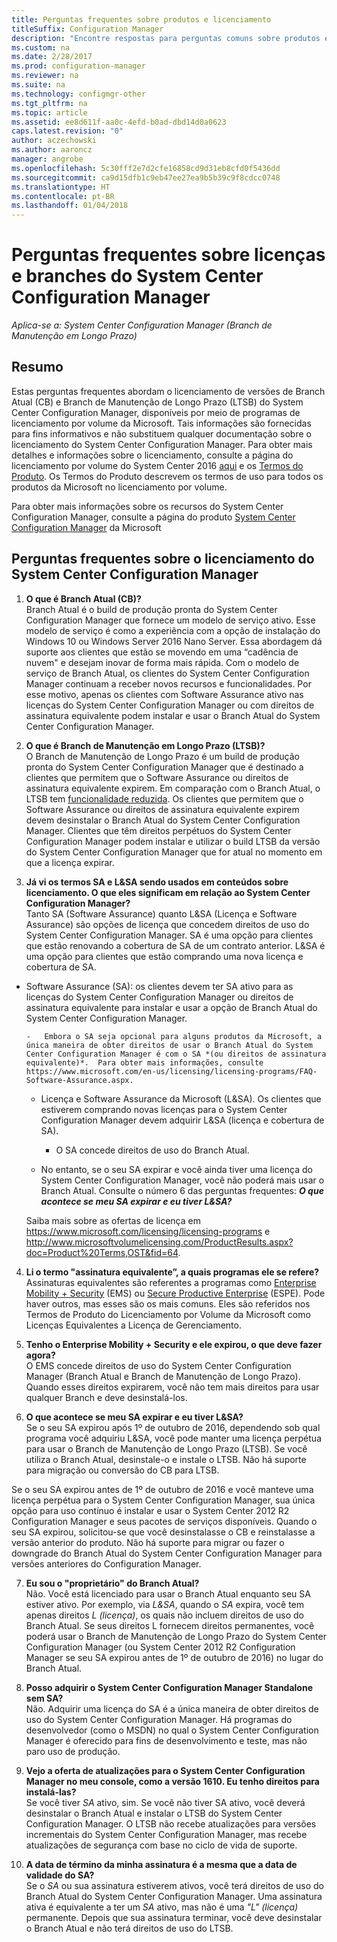```yaml
---
title: Perguntas frequentes sobre produtos e licenciamento
titleSuffix: Configuration Manager
description: "Encontre respostas para perguntas comuns sobre produtos e licenças do System Center Configuration Manager."
ms.custom: na
ms.date: 2/28/2017
ms.prod: configuration-manager
ms.reviewer: na
ms.suite: na
ms.technology: configmgr-other
ms.tgt_pltfrm: na
ms.topic: article
ms.assetid: ee8d611f-aa0c-4efd-b0ad-dbd14d0a0623
caps.latest.revision: "0"
author: aczechowski
ms.author: aaroncz
manager: angrobe
ms.openlocfilehash: 5c30fff2e7d2cfe16858cd9d31eb8cfd0f5436dd
ms.sourcegitcommit: ca9d15dfb1c9eb47ee27ea9b5b39c9f8cdcc0748
ms.translationtype: HT
ms.contentlocale: pt-BR
ms.lasthandoff: 01/04/2018
---
```

# <a name="frequently-asked-questions-for-system-center-configuration-manager-branches-and-licensing"></a>Perguntas frequentes sobre licenças e branches do System Center Configuration Manager

 *Aplica-se a: System Center Configuration Manager (Branch de Manutenção em Longo Prazo)*

## <a name="summary"></a>Resumo
Estas perguntas frequentes abordam o licenciamento de versões de Branch Atual (CB) e Branch de Manutenção de Longo Prazo (LTSB) do System Center Configuration Manager, disponíveis por meio de programas de licenciamento por volume da Microsoft. Tais informações são fornecidas para fins informativos e não substituem qualquer documentação sobre o licenciamento do System Center Configuration Manager. Para obter mais detalhes e informações sobre o licenciamento, consulte a página do licenciamento por volume do System Center 2016 [aqui](https://www.microsoft.com/licensing/product-licensing/system-center-2016.aspx) e os [Termos do Produto](http://www.microsoft.com/licensing/about-licensing/product-licensing.aspx). Os Termos do Produto descrevem os termos de uso para todos os produtos da Microsoft no licenciamento por volume.

Para obter mais informações sobre os recursos do System Center Configuration Manager, consulte a página do produto [System Center Configuration Manager](https://www.microsoft.com/cloud-platform/system-center-configuration-manager) da Microsoft




## <a name="system-center-configuration-manager-licensing-faq"></a>Perguntas frequentes sobre o licenciamento do System Center Configuration Manager

1.  **O que é Branch Atual (CB)?**   
Branch Atual é o build de produção pronta do System Center Configuration Manager que fornece um modelo de serviço ativo. Esse modelo de serviço é como a experiência com a opção de instalação do Windows 10 ou Windows Server 2016 Nano Server. Essa abordagem dá suporte aos clientes que estão se movendo em uma “cadência de nuvem" e desejam inovar de forma mais rápida. Com o modelo de serviço de Branch Atual, os clientes do System Center Configuration Manager continuam a receber novos recursos e funcionalidades. Por esse motivo, apenas os clientes com Software Assurance ativo nas licenças do System Center Configuration Manager ou com direitos de assinatura equivalente podem instalar e usar o Branch Atual do System Center Configuration Manager.

2.  **O que é Branch de Manutenção em Longo Prazo (LTSB)?**  
O Branch de Manutenção de Longo Prazo é um build de produção pronta do System Center Configuration Manager que é destinado a clientes que permitem que o Software Assurance ou direitos de assinatura equivalente expirem. Em comparação com o Branch Atual, o LTSB tem [funcionalidade reduzida](/sccm/core/understand/introduction-to-the-ltsb#features-that-are-not-available-in-the-ltsb-of-configuration-manager). Os clientes que permitem que o Software Assurance ou direitos de assinatura equivalente expirem devem desinstalar o Branch Atual do System Center Configuration Manager. Clientes que têm direitos perpétuos do System Center Configuration Manager podem instalar e utilizar o build LTSB da versão do System Center Configuration Manager que for atual no momento em que a licença expirar.

3.  **Já vi os termos SA e L&SA sendo usados em conteúdos sobre licenciamento. O que eles significam em relação ao System Center Configuration Manager?**    
Tanto SA (Software Assurance) quanto L&SA (Licença e Software Assurance) são opções de licença que concedem direitos de uso do System Center Configuration Manager. SA é uma opção para clientes que estão renovando a cobertura de SA de um contrato anterior. L&SA é uma opção para clientes que estão comprando uma nova licença e cobertura de SA.
  - Software Assurance (SA): os clientes devem ter SA ativo para as licenças do System Center Configuration Manager ou direitos de assinatura equivalente para instalar e usar a opção de Branch Atual do System Center Configuration Manager.    

        -   Embora o SA seja opcional para alguns produtos da Microsoft, a única maneira de obter direitos de usar o Branch Atual do System Center Configuration Manager é com o SA *(ou direitos de assinatura equivalente)*.  Para obter mais informações, consulte https://www.microsoft.com/en-us/licensing/licensing-programs/FAQ-Software-Assurance.aspx.

      - Licença e Software Assurance da Microsoft (L&SA). Os clientes que estiverem comprando novas licenças para o System Center Configuration Manager devem adquirir L&SA (licença e cobertura de SA).   

         - O SA concede direitos de uso do Branch Atual.

       - No entanto, se o seu SA expirar e você ainda tiver uma licença do System Center Configuration Manager, você não poderá mais usar o Branch Atual. Consulte o número 6 das perguntas frequentes: ***O que acontece se meu SA expirar e eu tiver L&SA?***

       Saiba mais sobre as ofertas de licença em https://www.microsoft.com/licensing/licensing-programs e http://www.microsoftvolumelicensing.com/ProductResults.aspx?doc=Product%20Terms,OST&fid=64.

4.  **Li o termo "assinatura equivalente”, a quais programas ele se refere?**   
       Assinaturas equivalentes são referentes a programas como [Enterprise Mobility + Security](http://www.microsoftvolumelicensing.com/ProductResults.aspx?doc=Product%20Terms,OST&fid=51) (EMS) ou [Secure Productive Enterprise](https://www.microsoft.com/secure-productive-enterprise/default.aspx) (ESPE). Pode haver outros, mas esses são os mais comuns. Eles são referidos nos Termos de Produto do Licenciamento por Volume da Microsoft como Licenças Equivalentes a Licença de Gerenciamento.

5.  **Tenho o Enterprise Mobility + Security e ele expirou, o que deve fazer agora?**  
       O EMS concede direitos de uso do System Center Configuration Manager (Branch Atual e Branch de Manutenção de Longo Prazo). Quando esses direitos expirarem, você não tem mais direitos para usar qualquer Branch e deve desinstalá-los.  

6.  **O que acontece se meu SA expirar e eu tiver L&SA?**   
   Se o seu SA expirou após 1º de outubro de 2016, dependendo sob qual programa você adquiriu L&SA, você pode manter uma licença perpétua para usar o Branch de Manutenção de Longo Prazo (LTSB). Se você utiliza o Branch Atual, desinstale-o e instale o LTSB. Não há suporte para migração ou conversão do CB para LTSB.

  Se o seu SA expirou antes de 1º de outubro de 2016 e você manteve uma licença perpétua para o System Center Configuration Manager, sua única opção para uso contínuo é instalar e usar o System Center 2012 R2 Configuration Manager e seus pacotes de serviços disponíveis. Quando o seu SA expirou, solicitou-se que você desinstalasse o CB e reinstalasse a versão anterior do produto. Não há suporte para migrar ou fazer o downgrade do Branch Atual do System Center Configuration Manager para versões anteriores do Configuration Manager.

7. **Eu sou o "proprietário" do Branch Atual?**   
  Não. Você está licenciado para usar o Branch Atual enquanto seu SA estiver ativo. Por exemplo, via *L&SA*, quando o *SA* expira, você tem apenas direitos *L (licença)*, os quais não incluem direitos de uso do Branch Atual. Se seus direitos L fornecem direitos permanentes, você poderá usar o Branch de Manutenção de Longo Prazo do System Center Configuration Manager (ou System Center 2012 R2 Configuration Manager se seu SA expirou antes de 1º de outubro de 2016) no lugar do Branch Atual.

8. **Posso adquirir o System Center Configuration Manager Standalone sem SA?**      
  Não.  Adquirir uma licença do SA é a única maneira de obter direitos de uso do System Center Configuration Manager. Há programas do desenvolvedor (como o MSDN) no qual o System Center Configuration Manager é oferecido para fins de desenvolvimento e teste, mas não paro uso de produção.

9. **Vejo a oferta de atualizações para o System Center Configuration Manager no meu console, como a versão 1610. Eu tenho direitos para instalá-las?**   
  Se você tiver *SA* ativo, sim. Se você não tiver SA ativo, você deverá desinstalar o Branch Atual e instalar o LTSB do System Center Configuration Manager. O LTSB não recebe atualizações para versões incrementais do System Center Configuration Manager, mas recebe atualizações de segurança com base no ciclo de vida de suporte.

10. **A data de término da minha assinatura é a mesma que a data de validade do SA?**    
  Se o *SA* ou sua assinatura estiverem ativos, você terá direitos de uso do Branch Atual do System Center Configuration Manager. Uma assinatura ativa é equivalente a ter um *SA* ativo, mas não é uma *"L" (licença)* permanente. Depois que sua assinatura terminar, você deve desinstalar o Branch Atual e não terá direitos de uso do LTSB.
